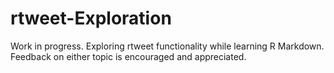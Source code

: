 # rtweet-Exploration

Work in progress. Exploring rtweet functionality while learning R Markdown. Feedback on either topic is encouraged and appreciated.